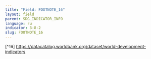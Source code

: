 ```yaml
---
title: "Field: FOOTNOTE_16"
layout: field
parent: SDG_INDICATOR_INFO
language: ru
indicator: 3-8-2
slug: FOOTNOTE_16
---
```

[^16] https://datacatalog.worldbank.org/dataset/world-development-indicators